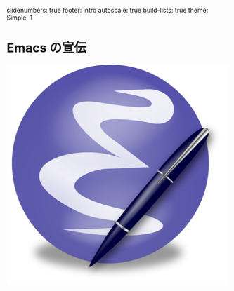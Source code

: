slidenumbers: true
footer: intro
autoscale: true
build-lists: true
theme: Simple, 1

# Emacs の宣伝

![inline](./img/Emacs.png)
